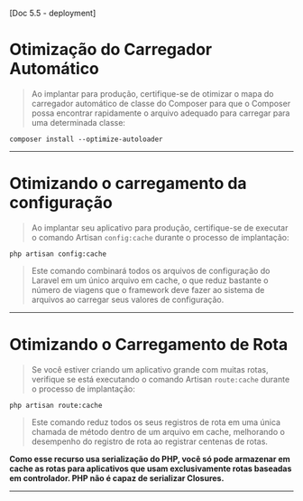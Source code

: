 [Doc 5.5 - deployment]

# Otimização do Carregador Automático

> Ao implantar para produção, certifique-se de otimizar o mapa do carregador automático de classe do Composer para que o Composer possa encontrar rapidamente o arquivo adequado para carregar para uma determinada classe:
```
composer install --optimize-autoloader
```

<hr>

# Otimizando o carregamento da configuração

> Ao implantar seu aplicativo para produção, certifique-se de executar o comando Artisan ```config:cache``` durante o processo de implantação:

```
php artisan config:cache
```

> Este comando combinará todos os arquivos de configuração do Laravel em um único arquivo em cache, o que reduz bastante o número de viagens que o framework deve fazer ao sistema de arquivos ao carregar seus valores de configuração.

<hr>

# Otimizando o Carregamento de Rota

> Se você estiver criando um aplicativo grande com muitas rotas, verifique se está executando o comando Artisan ```route:cache``` durante o processo de implantação:

```
php artisan route:cache
```

> Este comando reduz todos os seus registros de rota em uma única chamada de método dentro de um arquivo em cache, melhorando o desempenho do registro de rota ao registrar centenas de rotas.

__Como esse recurso usa serialização do PHP, você só pode armazenar em cache as rotas para aplicativos que usam exclusivamente rotas baseadas em controlador. PHP não é capaz de serializar Closures.__

<hr>